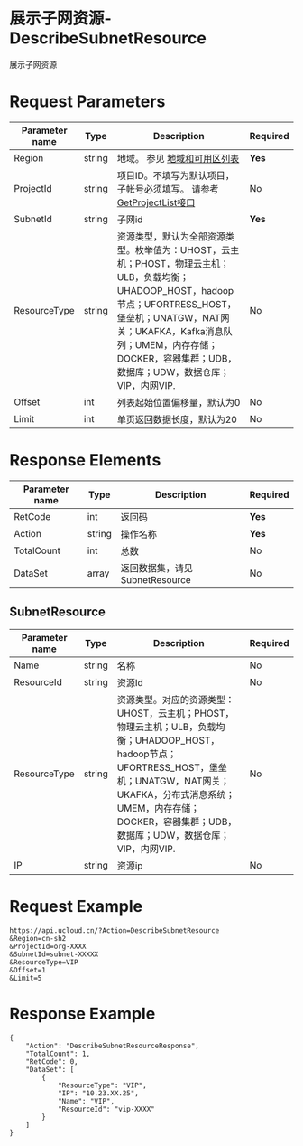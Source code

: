 # 展示子网资源-DescribeSubnetResource

展示子网资源

# Request Parameters
|Parameter name|Type|Description|Required|
|---|---|---|---|
|Region|string|地域。 参见 [地域和可用区列表](api/summary/regionlist)|**Yes**|
|ProjectId|string|项目ID。不填写为默认项目，子帐号必须填写。 请参考[GetProjectList接口](api/summary/get_project_list)|No|
|SubnetId|string|子网id|**Yes**|
|ResourceType|string|资源类型，默认为全部资源类型。枚举值为：UHOST，云主机；PHOST，物理云主机；ULB，负载均衡；UHADOOP_HOST，hadoop节点；UFORTRESS_HOST，堡垒机；UNATGW，NAT网关；UKAFKA，Kafka消息队列；UMEM，内存存储；DOCKER，容器集群；UDB，数据库；UDW，数据仓库；VIP，内网VIP.|No|
|Offset|int|列表起始位置偏移量，默认为0|No|
|Limit|int|单页返回数据长度，默认为20|No|

# Response Elements
|Parameter name|Type|Description|Required|
|---|---|---|---|
|RetCode|int|返回码|**Yes**|
|Action|string|操作名称|**Yes**|
|TotalCount|int|总数|No|
|DataSet|array|返回数据集，请见SubnetResource|No|

## SubnetResource
|Parameter name|Type|Description|Required|
|---|---|---|---|
|Name|string|名称|No|
|ResourceId|string|资源Id|No|
|ResourceType|string|资源类型。对应的资源类型：UHOST，云主机；PHOST，物理云主机；ULB，负载均衡；UHADOOP_HOST，hadoop节点；UFORTRESS_HOST，堡垒机；UNATGW，NAT网关；UKAFKA，分布式消息系统；UMEM，内存存储；DOCKER，容器集群；UDB，数据库；UDW，数据仓库；VIP，内网VIP.|No|
|IP|string|资源ip|No|

# Request Example
```
https://api.ucloud.cn/?Action=DescribeSubnetResource
&Region=cn-sh2
&ProjectId=org-XXXX
&SubnetId=subnet-XXXXX
&ResourceType=VIP
&Offset=1
&Limit=5
```

# Response Example
```
{
    "Action": "DescribeSubnetResourceResponse", 
    "TotalCount": 1, 
    "RetCode": 0, 
    "DataSet": [
        {
            "ResourceType": "VIP", 
            "IP": "10.23.XX.25", 
            "Name": "VIP", 
            "ResourceId": "vip-XXXX"
        }
    ]
}
```

